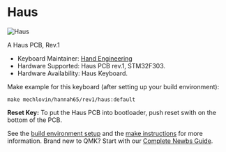# Haus

![Haus](https://i.imgur.com/sQ2QWAZh.jpg)

A Haus PCB, Rev.1

* Keyboard Maintainer: [Hand Engineering](https://www.reddit.com/r/MechanicalKeyboards/comments/hzcavx/haus_by_hand_engineering/)
* Hardware Supported: Haus PCB rev.1, STM32F303.
* Hardware Availability: Haus Keyboard.

Make example for this keyboard (after setting up your build environment):

    make mechlovin/hannah65/rev1/haus:default


**Reset Key:** To put the Haus PCB into bootloader, push reset swith on the bottom of the PCB.

See the [build environment setup](https://docs.qmk.fm/#/getting_started_build_tools) and the [make instructions](https://docs.qmk.fm/#/getting_started_make_guide) for more information. Brand new to QMK? Start with our [Complete Newbs Guide](https://docs.qmk.fm/#/newbs).
